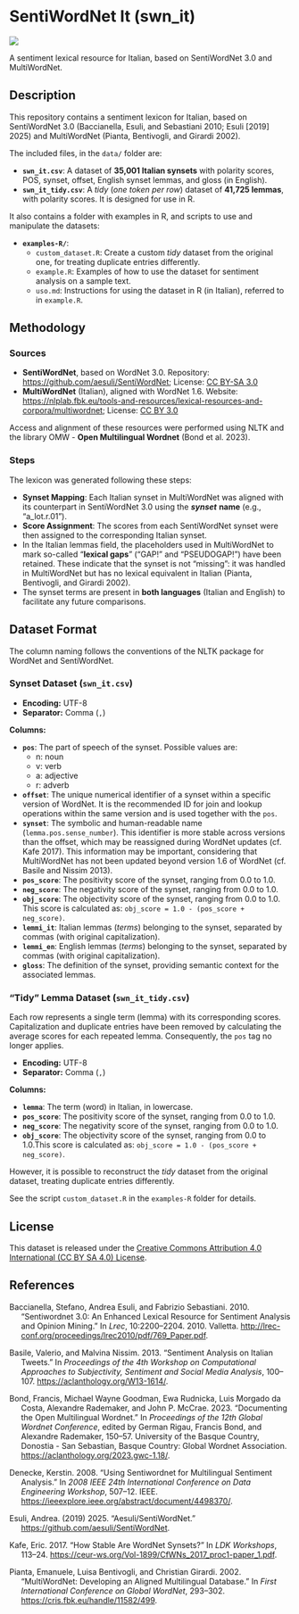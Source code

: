# SentiWordNet It (swn_it)


[![](https://img.shields.io/badge/License-CC%20BY%20SA%204.0-orange.svg)](https://creativecommons.org/licenses/by-sa/4.0/)

A sentiment lexical resource for Italian, based on SentiWordNet 3.0 and
MultiWordNet.

## Description

This repository contains a sentiment lexicon for Italian, based on
SentiWordNet 3.0 (Baccianella, Esuli, and Sebastiani 2010; Esuli
\[2019\] 2025) and MultiWordNet (Pianta, Bentivogli, and Girardi 2002).

The included files, in the `data/` folder are:

- **`swn_it.csv`**: A dataset of **35,001 Italian synsets** with
  polarity scores, POS, synset, offset, English synset lemmas, and gloss
  (in English).
- **`swn_it_tidy.csv`**: A *tidy* (*one token per row*) dataset of
  **41,725 lemmas**, with polarity scores. It is designed for use in R.

It also contains a folder with examples in R, and scripts to use and
manipulate the datasets:

- **`examples-R/`**:
  - `custom_dataset.R`: Create a custom *tidy* dataset from the original
    one, for treating duplicate entries differently.
  - `example.R`: Examples of how to use the dataset for sentiment
    analysis on a sample text.
  - `uso.md`: Instructions for using the dataset in R (in Italian),
    referred to in `example.R`.

## Methodology

### Sources

- **SentiWordNet**, based on WordNet 3.0. Repository:
  <https://github.com/aesuli/SentiWordNet>; License: [CC BY-SA
  3.0](https://creativecommons.org/licenses/by-sa/3.0/)
- **MultiWordNet** (Italian), aligned with WordNet 1.6. Website:
  <https://nlplab.fbk.eu/tools-and-resources/lexical-resources-and-corpora/multiwordnet>;
  License: [CC BY 3.0](https://creativecommons.org/licenses/by/3.0/)

Access and alignment of these resources were performed using NLTK and
the library OMW - **Open Multilingual Wordnet** (Bond et al. 2023).

### Steps

The lexicon was generated following these steps:

- **Synset Mapping**: Each Italian synset in MultiWordNet was aligned
  with its counterpart in SentiWordNet 3.0 using the ***synset***
  **name** (e.g., “a_lot.r.01”).
- **Score Assignment**: The scores from each SentiWordNet synset were
  then assigned to the corresponding Italian synset.
- In the Italian lemmas field, the placeholders used in MultiWordNet to
  mark so-called “**lexical gaps**” (“GAP!” and “PSEUDOGAP!”) have been
  retained. These indicate that the synset is not “missing”: it was
  handled in MultiWordNet but has no lexical equivalent in Italian
  (Pianta, Bentivogli, and Girardi 2002).
- The synset terms are present in **both languages** (Italian and
  English) to facilitate any future comparisons.

## Dataset Format

The column naming follows the conventions of the NLTK package for
WordNet and SentiWordNet.

### Synset Dataset (`swn_it.csv`)

- **Encoding:** UTF-8
- **Separator:** Comma (`,`)

**Columns:**

- **`pos`**: The part of speech of the synset. Possible values are:
  - n: noun
  - v: verb
  - a: adjective
  - r: adverb
- **`offset`**: The unique numerical identifier of a synset within a
  specific version of WordNet. It is the recommended ID for join and
  lookup operations within the same version and is used together with
  the `pos`.
- **`synset`**: The symbolic and human-readable name
  (`lemma.pos.sense_number`). This identifier is more stable across
  versions than the offset, which may be reassigned during WordNet
  updates (cf. Kafe 2017). This information may be important,
  considering that MultiWordNet has not been updated beyond version 1.6
  of WordNet (cf. Basile and Nissim 2013).
- **`pos_score`**: The positivity score of the synset, ranging from 0.0
  to 1.0.
- **`neg_score`**: The negativity score of the synset, ranging from 0.0
  to 1.0.
- **`obj_score`**: The objectivity score of the synset, ranging from 0.0
  to 1.0. This score is calculated as:
  `obj_score = 1.0 - (pos_score + neg_score)`.
- **`lemmi_it`**: Italian lemmas (*terms*) belonging to the synset,
  separated by commas (with original capitalization).
- **`lemmi_en`**: English lemmas (*terms*) belonging to the synset,
  separated by commas (with original capitalization).
- **`gloss`**: The definition of the synset, providing semantic context
  for the associated lemmas.

### “Tidy” Lemma Dataset (`swn_it_tidy.csv`)

Each row represents a single term (lemma) with its corresponding scores.
Capitalization and duplicate entries have been removed by calculating
the average scores for each repeated lemma. Consequently, the `pos` tag
no longer applies.

- **Encoding:** UTF-8
- **Separator:** Comma (`,`)

**Columns:**

- **`lemma`**: The term (word) in Italian, in lowercase.
- **`pos_score`**: The positivity score of the synset, ranging from 0.0
  to 1.0.
- **`neg_score`**: The negativity score of the synset, ranging from 0.0
  to 1.0.
- **`obj_score`**: The objectivity score of the synset, ranging from 0.0
  to 1.0.This score is calculated as:
  `obj_score = 1.0 - (pos_score + neg_score)`.

However, it is possible to reconstruct the *tidy* dataset from the
original dataset, treating duplicate entries differently.

See the script `custom_dataset.R` in the `examples-R` folder for
details.

## License

This dataset is released under the [Creative Commons Attribution 4.0
International (CC BY SA 4.0)
License](https://creativecommons.org/licenses/by-sa/4.0/).

## References

<div id="refs" class="references csl-bib-body hanging-indent"
entry-spacing="0">

<div id="ref-baccianella_sentiwordnet_2010" class="csl-entry">

Baccianella, Stefano, Andrea Esuli, and Fabrizio Sebastiani. 2010.
“Sentiwordnet 3.0: An Enhanced Lexical Resource for Sentiment Analysis
and Opinion Mining.” In *Lrec*, 10:2200–2204. 2010. Valletta.
<http://lrec-conf.org/proceedings/lrec2010/pdf/769_Paper.pdf>.

</div>

<div id="ref-basile_sentiment_2013" class="csl-entry">

Basile, Valerio, and Malvina Nissim. 2013. “Sentiment Analysis on
Italian Tweets.” In *Proceedings of the 4th Workshop on Computational
Approaches to Subjectivity, Sentiment and Social Media Analysis*,
100–107. <https://aclanthology.org/W13-1614/>.

</div>

<div id="ref-bond_documenting_2023" class="csl-entry">

Bond, Francis, Michael Wayne Goodman, Ewa Rudnicka, Luis Morgado da
Costa, Alexandre Rademaker, and John P. McCrae. 2023. “Documenting the
Open Multilingual Wordnet.” In *Proceedings of the 12th Global Wordnet
Conference*, edited by German Rigau, Francis Bond, and Alexandre
Rademaker, 150–57. University of the Basque Country, Donostia - San
Sebastian, Basque Country: Global Wordnet Association.
<https://aclanthology.org/2023.gwc-1.18/>.

</div>

<div id="ref-denecke_using_2008" class="csl-entry">

Denecke, Kerstin. 2008. “Using Sentiwordnet for Multilingual Sentiment
Analysis.” In *2008 IEEE 24th International Conference on Data
Engineering Workshop*, 507–12. IEEE.
<https://ieeexplore.ieee.org/abstract/document/4498370/>.

</div>

<div id="ref-esuli_aesuli_2019" class="csl-entry">

Esuli, Andrea. (2019) 2025. “Aesuli/SentiWordNet.”
<https://github.com/aesuli/SentiWordNet>.

</div>

<div id="ref-kafe_how_2017" class="csl-entry">

Kafe, Eric. 2017. “How Stable Are WordNet Synsets?” In *LDK Workshops*,
113–24. <https://ceur-ws.org/Vol-1899/CfWNs_2017_proc1-paper_1.pdf>.

</div>

<div id="ref-pianta_multiwordnet_2002" class="csl-entry">

Pianta, Emanuele, Luisa Bentivogli, and Christian Girardi. 2002.
“MultiWordNet: Developing an Aligned Multilingual Database.” In *First
International Conference on Global WordNet*, 293–302.
<https://cris.fbk.eu/handle/11582/499>.

</div>

</div>
